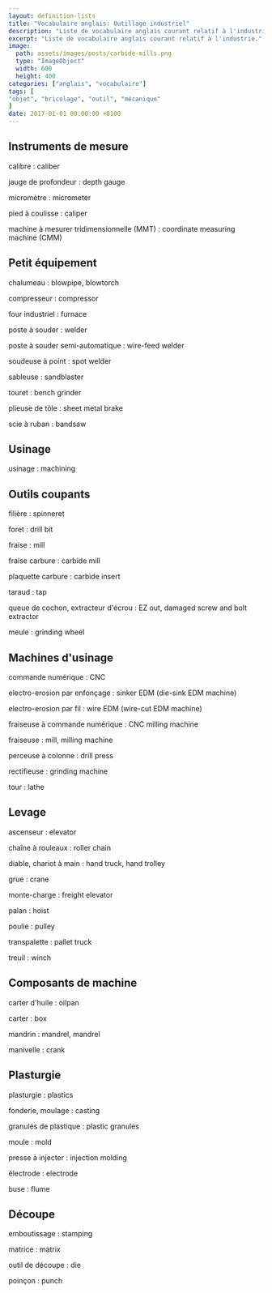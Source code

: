 ```yaml
---
layout: definition-lists
title: "Vocabulaire anglais: Outillage industriel"
description: "Liste de vocabulaire anglais courant relatif à l'industrie."
excerpt: "Liste de vocabulaire anglais courant relatif à l'industrie."
image:
  path: assets/images/posts/carbide-mills.png
  type: "ImageObject"
  width: 600
  height: 400
categories: ["anglais", "vocabulaire"]
tags: [
"objet", "bricolage", "outil", "mécanique"
]
date: 2017-01-01 00:00:00 +0100
---
```


## Instruments de mesure

calibre
: caliber

jauge de profondeur
: depth gauge

micromètre
: micrometer

pied à coulisse
: caliper

machine à mesurer tridimensionnelle (MMT)
: coordinate measuring machine (CMM)


## Petit équipement

chalumeau
: blowpipe, blowtorch

compresseur
: compressor

four industriel
: furnace

poste à souder
: welder

poste à souder semi-automatique
: wire-feed welder

soudeuse à point
: spot welder

sableuse
: sandblaster

touret
: bench grinder

plieuse de tôle
: sheet metal brake

scie à ruban
: bandsaw


## Usinage

usinage
: machining


## Outils coupants

filière
: spinneret

foret
: drill bit

fraise
: mill

fraise carbure
: carbide mill

plaquette carbure
: carbide insert

taraud
: tap

queue de cochon, extracteur d'écrou
: EZ out, damaged screw and bolt extractor

meule
: grinding wheel


## Machines d'usinage

commande numérique
: CNC

electro-erosion par enfonçage
: sinker EDM (die-sink EDM machine)

electro-erosion par fil
: wire EDM (wire-cut EDM machine)

fraiseuse à commande numérique
: CNC milling machine

fraiseuse
: mill, milling machine

perceuse à colonne
: drill press

rectifieuse
: grinding machine

tour
: lathe


## Levage

ascenseur
: elevator

chaîne à rouleaux
: roller chain

diable, chariot à main
: hand truck, hand trolley

grue
: crane

monte-charge
: freight elevator

palan
: hoist

poulie
: pulley

transpalette
: pallet truck

treuil
: winch


## Composants de machine

carter d'huile
: oilpan

carter
: box

mandrin
: mandrel, mandrel

manivelle
: crank


## Plasturgie

plasturgie
: plastics

fonderie, moulage
: casting

granulés de plastique
: plastic granules

moule
: mold

presse à injecter
: injection molding

électrode
: electrode

buse
: flume


## Découpe

emboutissage
: stamping

matrice
: matrix

outil de découpe
: die

poinçon
: punch
